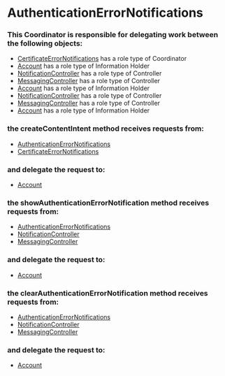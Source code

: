 # AuthenticationErrorNotifications
### This Coordinator is responsible for delegating work between the following objects: 
* [CertificateErrorNotifications](../Coordinators/CertificateErrorNotifications.md) has a role type of Coordinator
* [Account](../InformationHolders/Account.md) has a role type of Information Holder
* [NotificationController](../Controllers/NotificationController.md) has a role type of Controller
* [MessagingController](../Controllers/MessagingController.md) has a role type of Controller
* [Account](../InformationHolders/Account.md) has a role type of Information Holder
* [NotificationController](../Controllers/NotificationController.md) has a role type of Controller
* [MessagingController](../Controllers/MessagingController.md) has a role type of Controller
* [Account](../InformationHolders/Account.md) has a role type of Information Holder
### the createContentIntent method receives requests from:
* [AuthenticationErrorNotifications](../Coordinators/AuthenticationErrorNotifications.md) 
* [CertificateErrorNotifications](../Coordinators/CertificateErrorNotifications.md) 
### and delegate the request to: 
* [Account](../InformationHolders/Account.md) 


### the showAuthenticationErrorNotification method receives requests from:
* [AuthenticationErrorNotifications](../Coordinators/AuthenticationErrorNotifications.md) 
* [NotificationController](../Controllers/NotificationController.md) 
* [MessagingController](../Controllers/MessagingController.md) 
### and delegate the request to: 
* [Account](../InformationHolders/Account.md) 


### the clearAuthenticationErrorNotification method receives requests from:
* [AuthenticationErrorNotifications](../Coordinators/AuthenticationErrorNotifications.md) 
* [NotificationController](../Controllers/NotificationController.md) 
* [MessagingController](../Controllers/MessagingController.md) 
### and delegate the request to: 
* [Account](../InformationHolders/Account.md) 


